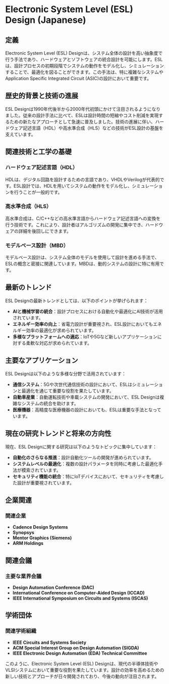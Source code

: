 # Electronic System Level (ESL) Design (Japanese)

## 定義

Electronic System Level (ESL) Designは、システム全体の設計を高い抽象度で行う手法であり、ハードウェアとソフトウェアの統合設計を可能にします。ESLは、設計プロセスの初期段階でシステムの動作をモデル化し、シミュレーションすることで、最適化を図ることができます。この手法は、特に複雑なシステムやApplication Specific Integrated Circuit (ASIC)の設計において重要です。

## 歴史的背景と技術の進展

ESL Designは1990年代後半から2000年代初頭にかけて注目されるようになりました。従来の設計手法に比べて、ESLは設計時間の短縮やコスト削減を実現するための新たなアプローチとして急速に普及しました。技術の進展に伴い、ハードウェア記述言語（HDL）や高水準合成（HLS）などの技術がESL設計の基盤を支えています。

## 関連技術と工学の基礎

### ハードウェア記述言語（HDL）

HDLは、デジタル回路を設計するための言語であり、VHDLやVerilogが代表的です。ESL設計では、HDLを用いてシステムの動作をモデル化し、シミュレーションを行うことが一般的です。

### 高水準合成（HLS）

高水準合成は、C/C++などの高水準言語からハードウェア記述言語への変換を行う技術です。これにより、設計者はアルゴリズムの開発に集中でき、ハードウェアの詳細を後回しにできます。

### モデルベース設計（MBD）

モデルベース設計は、システム全体のモデルを使用して設計を進める手法で、ESLの概念と密接に関連しています。MBDは、動的システムの設計に特に有用です。

## 最新のトレンド

ESL Designの最新トレンドとしては、以下のポイントが挙げられます：

- **AIと機械学習の統合**：設計プロセスにおける自動化や最適化にAI技術が活用されています。
- **エネルギー効率の向上**：省電力設計が重要視され、ESL設計においてもエネルギー効率の最適化が求められています。
- **多様なプラットフォームへの適応**：IoTや5Gなど新しいアプリケーションに対する柔軟な対応が求められています。

## 主要なアプリケーション

ESL Designは以下のような多様な分野で活用されています：

- **通信システム**：5Gや次世代通信技術の設計において、ESLはシミュレーションと最適化を通じて重要な役割を果たしています。
- **自動車産業**：自動運転技術や車載システムの開発において、ESL Designは複雑なシステムの統合を助けます。
- **医療機器**：高精度な医療機器の設計においても、ESLは重要な手法となっています。

## 現在の研究トレンドと将来の方向性

現在、ESL Designに関する研究は以下のようなトピックに集中しています：

- **自動化のさらなる推進**：設計自動化ツールの開発が進められています。
- **システムレベルの最適化**：複数の設計パラメータを同時に考慮した最適化手法が模索されています。
- **セキュリティ機能の統合**：特にIoTデバイスにおいて、セキュリティを考慮した設計が重要視されています。

## 企業関連

### 関連企業

- **Cadence Design Systems**
- **Synopsys**
- **Mentor Graphics (Siemens)**
- **ARM Holdings**

## 関連会議

### 主要な業界会議

- **Design Automation Conference (DAC)**
- **International Conference on Computer-Aided Design (ICCAD)**
- **IEEE International Symposium on Circuits and Systems (ISCAS)**

## 学術団体

### 関連学術組織

- **IEEE Circuits and Systems Society**
- **ACM Special Interest Group on Design Automation (SIGDA)**
- **IEEE Electronic Design Automation (EDA) Technical Committee**

このように、Electronic System Level (ESL) Designは、現代の半導体技術やVLSIシステムにおいて重要な役割を果たしています。設計の効率を高めるための新しい技術とアプローチが日々開発されており、今後の動向が注目されます。